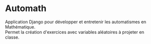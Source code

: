 # Automath
Application Django pour  développer et entretenir les automatismes en Mathématique.  
Permet la création d'exercices avec variables aléatoires à projeter en classe.
